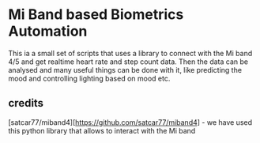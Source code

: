 # Mi Band based Biometrics Automation

This ia a small set of scripts that uses a library to connect with the Mi band 4/5 and get realtime heart rate and step count data. Then the data can be analysed and many useful things can be done with it, like predicting the mood and controlling lighting based on mood etc.

## credits
[satcar77/miband4][https://github.com/satcar77/miband4] - we have used this python library that allows to interact with the Mi band
